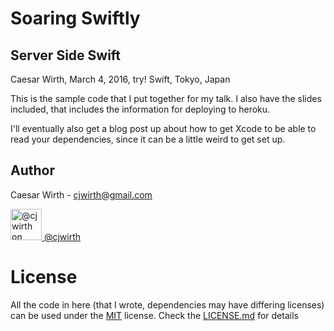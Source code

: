 # Soaring Swiftly
## Server Side Swift

Caesar Wirth, March 4, 2016, try! Swift, Tokyo, Japan

This is the sample code that I put together for my talk. 
I also have the slides included, that includes the information for deploying to heroku.

I'll eventually also get a blog post up about how to get Xcode to be able to read your dependencies, since it can be a little weird to get set up.

Author
------
Caesar Wirth - cjwirth@gmail.com

<a href="http://www.twitter.com/cjwirth">
<img src="https://g.twimg.com/Twitter_logo_blue.png" width="50px" alt="@cjwirth on Twitter">
@cjwirth
</a>

# License

All the code in here (that I wrote, dependencies may have differing licenses) can be used under the [MIT](./LICENSE.md) license. Check the [LICENSE.md](./LICENSE.md) for details